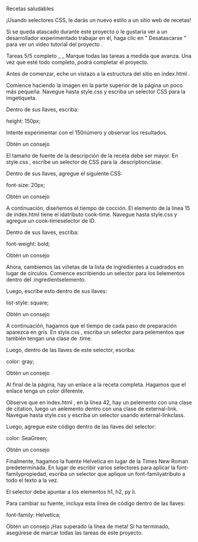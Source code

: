 Recetas saludables


¡Usando selectores CSS, le darás un nuevo estilo a un sitio web de recetas!

Si se queda atascado durante este proyecto o le gustaría ver a un desarrollador experimentado trabajar en él, haga clic en " Desatascarse " para ver un video tutorial del proyecto .

Tareas
5/5 completo _ _
Marque todas las tareas a medida que avanza. Una vez que esté todo completo, podrá completar el proyecto.

Antes de comenzar, eche un vistazo a la estructura del sitio en index.html .

Comience haciendo la imagen en la parte superior de la página un poco más pequeña. Navegue hasta style.css y escriba un selector CSS para la imgetiqueta.

Dentro de sus llaves, escriba:

height: 150px;

Intente experimentar con el 150número y observar los resultados.


Obtén un consejo

El tamaño de fuente de la descripción de la receta debe ser mayor. En style.css , escribe un selector de CSS para la .descriptionclase.

Dentro de sus llaves, agregue el siguiente CSS:

font-size: 20px;


Obtén un consejo

A continuación, diseñemos el tiempo de cocción. El elemento de la línea 15 de index.html tiene el idatributo cook-time. Navegue hasta style.css y agregue un cook-timeselector de ID.

Dentro de sus llaves, escriba:

font-weight: bold;


Obtén un consejo

Ahora, cambiemos las viñetas de la lista de ingredientes a cuadrados en lugar de círculos. Comience escribiendo un selector para los lielementos dentro del .ingredientselemento.

Luego, escribe esto dentro de sus llaves:

list-style: square;


Obtén un consejo

A continuación, hagamos que el tiempo de cada paso de preparación aparezca en gris. En style.css , escriba un selector para pelementos que también tengan una clase de .time.

Luego, dentro de las llaves de este selector, escriba:

color: gray;


Obtén un consejo

Al final de la página, hay un enlace a la receta completa. Hagamos que el enlace tenga un color diferente.

Observe que en index.html , en la línea 42, hay un pelemento con una clase de citation, luego un aelemento dentro con una clase de external-link. Navegue hasta style.css y escriba un selector usando external-linkclass.

Luego, agregue este código dentro de las llaves del selector:

color: SeaGreen;


Obtén un consejo

Finalmente, hagamos la fuente Helvetica en lugar de la Times New Roman predeterminada. En lugar de escribir varios selectores para aplicar la font-familypropiedad, escriba un selector que aplique un font-familyatributo a todo el texto a la vez.

El selector debe apuntar a los elementos h1, h2, py li.

Para cambiar su fuente, incluya esta línea de código dentro de las llaves:

font-family: Helvetica;


Obtén un consejo
¡Has superado la línea de meta! Si ha terminado, asegúrese de marcar todas las tareas de este proyecto.
